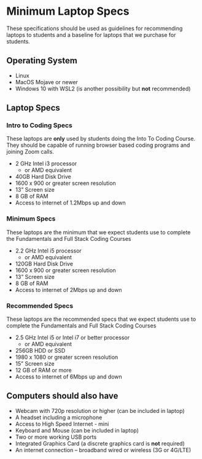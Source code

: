 # Minimum Laptop Specs

These specifications should be used as guidelines for recommending laptops to students and a baseline for laptops that we purchase for students.

## Operating System

* Linux 
* MacOS Mojave or newer
* Windows 10 with WSL2 \(is another possibility but **not** recommended\)

## Laptop Specs

### Intro to Coding Specs

These laptops are **only** used by students doing the Into To Coding Course. They should be capable of running browser based coding programs and joining Zoom calls.

* 2 GHz Intel i3 processor 
  * or AMD equivalent
* 40GB Hard Disk Drive
* 1600 x 900 or greater screen resolution
* 13” Screen size
* 8 GB of RAM
* Access to internet of 1.2Mbps up and down

### Minimum Specs

These laptops are the minimum that we expect students use to complete the Fundamentals and Full Stack Coding Courses

* 2.2 GHz Intel i5 processor 
  * or AMD equivalent
* 120GB Hard Disk Drive
* 1600 x 900 or greater screen resolution
* 13” Screen size
* 8 GB of RAM
* Access to internet of 2Mbps up and down

### Recommended Specs

These laptops are the recommended specs that we expect students use to complete the Fundamentals and Full Stack Coding Courses

* 2.5 GHz Intel i5 or Intel i7 or better processor
  * or AMD equivalent
* 256GB HDD or SSD
* 1980 x 1080 or greater screen resolution
* 15” Screen size
* 12 GB of RAM or more
* Access to internet of 6Mbps up and down

## Computers should also have

* Webcam with 720p resolution or higher \(can be included in laptop\)
* A headset including a microphone
* Access to High Speed Internet - mini
* Keyboard and Mouse \(can be included in laptop\)
* Two or more working USB ports
* Integrated Graphics Card \(a discrete graphics card is **not** required\)
* An internet connection – broadband wired or wireless \(3G or 4G/LTE\)


